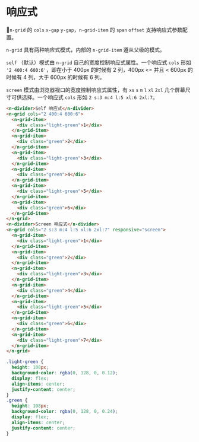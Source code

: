 # 响应式

`n-grid` 的 `cols` `x-gap` `y-gap`，`n-grid-item` 的 `span` `offset` 支持响应式参数配置。

`n-grid` 具有两种响应式模式，内部的 `n-grid-item` 遵从父级的模式。

`self` （默认）模式由 `n-grid` 自己的宽度控制响应式属性。一个响应式 `cols` 形如 `'2 400:4 600:6'`，即在小于 400px 的时候有 2 列，400px <= 并且 < 600px 的时候有 4 列，大于 600px 的时候有 6 列。

`screen` 模式由浏览器视口的宽度控制响应式属性，有 `xs` `s` `m` `l` `xl` `2xl` 几个屏幕尺寸可供选择。一个响应式 `cols` 形如 `2 s:3 m:4 l:5 xl:6 2xl:7`。

```html
<n-divider>Self 响应式</n-divider>
<n-grid cols="2 400:4 600:6">
  <n-grid-item>
    <div class="light-green">1</div>
  </n-grid-item>
  <n-grid-item>
    <div class="green">2</div>
  </n-grid-item>
  <n-grid-item>
    <div class="light-green">3</div>
  </n-grid-item>
  <n-grid-item>
    <div class="green">4</div>
  </n-grid-item>
  <n-grid-item>
    <div class="light-green">5</div>
  </n-grid-item>
  <n-grid-item>
    <div class="green">6</div>
  </n-grid-item>
</n-grid>
<n-divider>Screen 响应式</n-divider>
<n-grid cols="2 s:3 m:4 l:5 xl:6 2xl:7" responsive="screen">
  <n-grid-item>
    <div class="light-green">1</div>
  </n-grid-item>
  <n-grid-item>
    <div class="green">2</div>
  </n-grid-item>
  <n-grid-item>
    <div class="light-green">3</div>
  </n-grid-item>
  <n-grid-item>
    <div class="green">4</div>
  </n-grid-item>
  <n-grid-item>
    <div class="light-green">5</div>
  </n-grid-item>
  <n-grid-item>
    <div class="green">6</div>
  </n-grid-item>
  <n-grid-item>
    <div class="light-green">7</div>
  </n-grid-item>
</n-grid>
```

```css
.light-green {
  height: 108px;
  background-color: rgba(0, 128, 0, 0.12);
  display: flex;
  align-items: center;
  justify-content: center;
}
.green {
  height: 108px;
  background-color: rgba(0, 128, 0, 0.24);
  display: flex;
  align-items: center;
  justify-content: center;
}
```
